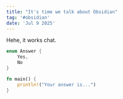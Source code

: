 ```yaml
---
title: "It's time we talk about Obsidian"
tag: '#obsidian'
date: 'Jul 9 2025'
---
```


Hehe, it works chat.

```rust
enum Answer {
    Yes,
    No
}

fn main() {
    println!("Your answer is...")
}

```

